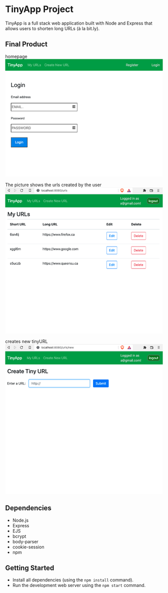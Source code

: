 # TinyApp Project

TinyApp is a full stack web application built with Node and Express that allows users to shorten long URLs (à la bit.ly).

## Final Product

homepage
!["This page is presented when the user has not logged-in"](https://github.com/AlexThon/tinyapp/blob/master/doc/home-page.png)


The picture shows the urls created by the user
!["This picture shows the urls created by the user"](https://github.com/AlexThon/tinyapp/blob/master/doc/urls.png)

creates new tinyURL
!["The field takes and a long url and creates a tiny url from that after submission"](https://github.com/AlexThon/tinyapp/blob/master/doc/createTinyUrl.png)

## Dependencies

- Node.js
- Express
- EJS
- bcrypt
- body-parser
- cookie-session
- npm

## Getting Started

- Install all dependencies (using the `npm install` command).
- Run the development web server using the `npm start` command.
